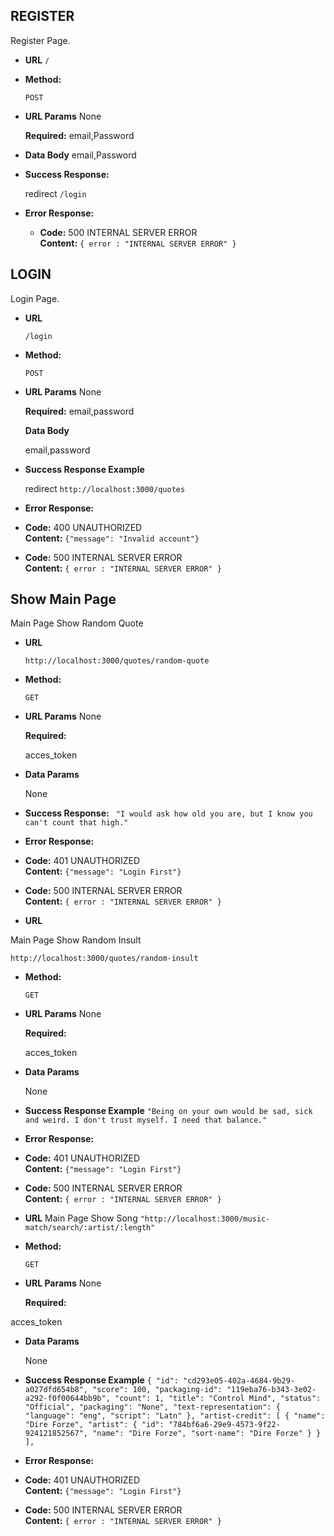 ##  **REGISTER**
Register Page.
- **URL**
  `/`

- **Method:**

  `POST`

- **URL Params**
  None

  **Required:**
  email,Password

- **Data Body**
  email,Password

- **Success Response:**


  redirect `/login`


- **Error Response:**

  - **Code:** 500 INTERNAL SERVER ERROR <br />
    **Content:** `{ error : "INTERNAL SERVER ERROR" }`

## **LOGIN**
Login Page.

- **URL**

  `/login`

- **Method:**

  `POST`

- **URL Params**
None

  **Required:**
  email,password

  **Data Body**

  email,password
- **Success Response Example**

  redirect `http://localhost:3000/quotes`

- **Error Response:**

- **Code:** 400 UNAUTHORIZED <br />
    **Content:** `{"message": "Invalid account"}`

- **Code:** 500 INTERNAL SERVER ERROR <br />
    **Content:** `{ error : "INTERNAL SERVER ERROR" }`

## **Show Main Page**
  Main Page Show Random Quote
- **URL**

  `http://localhost:3000/quotes/random-quote`

- **Method:**

  `GET`

- **URL Params**
  None

  **Required:**

  acces_token

- **Data Params**

  None

- **Success Response:**
    ` "I would ask how old you are, but I know you can't count that high."`
- **Error Response:**
 - **Code:** 401 UNAUTHORIZED <br />
    **Content:** `{"message": "Login First"}`

  - **Code:** 500 INTERNAL SERVER ERROR <br />
    **Content:** `{ error : "INTERNAL SERVER ERROR" }`
  
- **URL**

Main Page Show Random Insult

  `http://localhost:3000/quotes/random-insult`

- **Method:**

  `GET`

- **URL Params**
  None

  **Required:**

  acces_token

- **Data Params**

  None

- **Success Response Example**
    `"Being on your own would be sad, sick and weird. I don't trust myself. I need that balance."`
  
- **Error Response:**
 - **Code:** 401 UNAUTHORIZED <br />
    **Content:** `{"message": "Login First"}`

  - **Code:** 500 INTERNAL SERVER ERROR <br />
    **Content:** `{ error : "INTERNAL SERVER ERROR" }`



- **URL**
Main Page Show Song
  `"http://localhost:3000/music-match/search/:artist/:length"`

- **Method:**

  `GET`

- **URL Params**
  None

  **Required:**

 acces_token

- **Data Params**

  None

- **Success Response Example**
    `{
      "id": "cd293e05-402a-4684-9b29-a027dfd654b8",
      "score": 100,
      "packaging-id": "119eba76-b343-3e02-a292-f0f00644bb9b",
      "count": 1,
      "title": "Control Mind",
      "status": "Official",
      "packaging": "None",
      "text-representation": {
        "language": "eng",
        "script": "Latn"
      },
      "artist-credit": [
        {
          "name": "Dire Forze",
          "artist": {
            "id": "784bf6a6-29e9-4573-9f22-924121852567",
            "name": "Dire Forze",
            "sort-name": "Dire Forze"
          }
        }
      ],
      `
  
- **Error Response:**
 - **Code:** 401 UNAUTHORIZED <br />
    **Content:** `{"message": "Login First"}`

  - **Code:** 500 INTERNAL SERVER ERROR <br />
    **Content:** `{ error : "INTERNAL SERVER ERROR" }`
